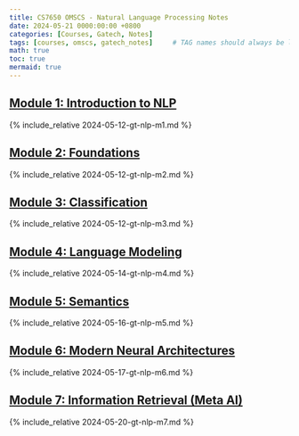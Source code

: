 ```yaml
---
title: CS7650 OMSCS - Natural Language Processing Notes
date: 2024-05-21 0000:00:00 +0800
categories: [Courses, Gatech, Notes]
tags: [courses, omscs, gatech_notes]     # TAG names should always be lowercase
math: true
toc: true
mermaid: true
---
```



## [Module 1: Introduction to NLP](../gt-nlp-m1)

{% include_relative 2024-05-12-gt-nlp-m1.md %}

## [Module 2: Foundations](../gt-nlp-m2)

{% include_relative 2024-05-12-gt-nlp-m2.md %}

## [Module 3: Classification](../gt-nlp-m3)

{% include_relative 2024-05-12-gt-nlp-m3.md %}

## [Module 4: Language Modeling](../gt-nlp-m4)

{% include_relative 2024-05-14-gt-nlp-m4.md %}

## [Module 5: Semantics](../gt-nlp-m5)

{% include_relative 2024-05-16-gt-nlp-m5.md %}

## [Module 6: Modern Neural Architectures](../gt-nlp-m6)

{% include_relative 2024-05-17-gt-nlp-m6.md %}

## [Module 7: Information Retrieval (Meta AI)](../gt-nlp-m7)

{% include_relative 2024-05-20-gt-nlp-m7.md %}
